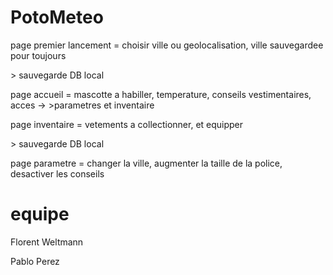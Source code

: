 # PotoMeteo

page premier lancement = choisir ville ou geolocalisation, ville sauvegardee pour toujours

\> sauvegarde DB local

page accueil = mascotte a habiller, temperature, conseils vestimentaires, acces -> >parametres et inventaire

page inventaire = vetements a collectionner, et equipper

\> sauvegarde DB local

page parametre = changer la ville, augmenter la taille de la police, desactiver les conseils

# equipe

Florent Weltmann

Pablo Perez

